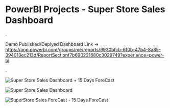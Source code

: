 # PowerBI Projects - Super Store Sales Dashboard

.

Demo Published/Deplyed Dashboard Link -> https://app.powerbi.com/groups/me/reports/9930bfcb-6f0b-47b4-8a85-394013ec213d/ReportSectionf7b690221680c3029749?experience=power-bi

.

![Super Store Sales Dashboard + 15 Days ForeCast](https://github.com/akashkam559/PowerBI-Project-SuperStore-Sales-Dashboard/assets/41515202/2de7c991-d22b-403c-b3b1-2939e0e9833e)

![Super Store Sales Dashboard](https://github.com/akashkam559/PowerBI-Project-SuperStore-Sales-Dashboard/assets/41515202/8837bc2d-099c-446c-a1c0-8ed872d4de8e)

![SuperStore Sales ForeCast - 15 Days ForeCast](https://github.com/akashkam559/PowerBI-Project-SuperStore-Sales-Dashboard/assets/41515202/5609e371-7b1d-48bf-80d1-8fe2b3459d87)
